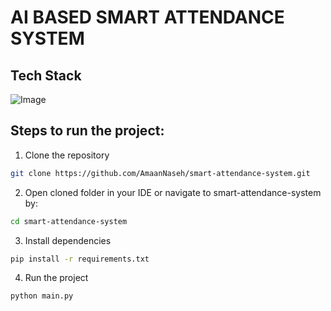 # AI BASED SMART ATTENDANCE SYSTEM

## Tech Stack

![Image](https://github.com/user-attachments/assets/5bb86e30-f485-4d4f-ac64-45d93fd5027a)

## Steps to run the project:

1. Clone the repository

```bash
git clone https://github.com/AmaanNaseh/smart-attendance-system.git
```

2. Open cloned folder in your IDE or navigate to smart-attendance-system by:

```bash
cd smart-attendance-system
```

3. Install dependencies

```bash
pip install -r requirements.txt
```

4. Run the project

```bash
python main.py
```
